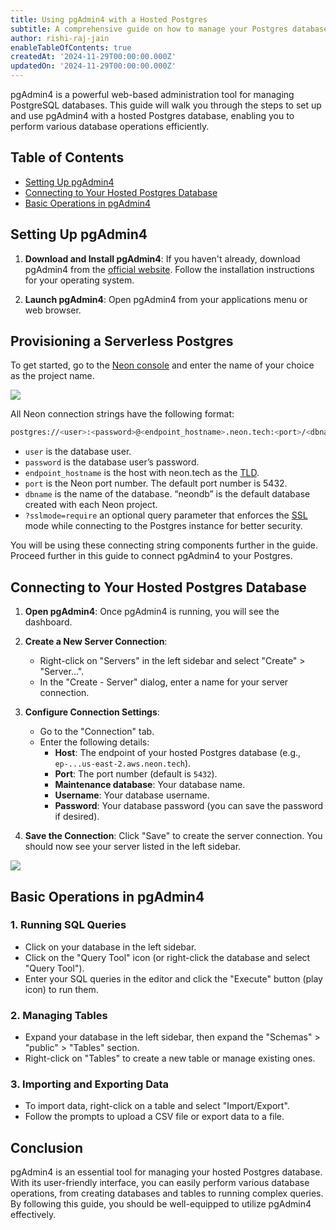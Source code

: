 ```yaml
---
title: Using pgAdmin4 with a Hosted Postgres
subtitle: A comprehensive guide on how to manage your Postgres database using pgAdmin4.
author: rishi-raj-jain
enableTableOfContents: true
createdAt: '2024-11-29T00:00:00.000Z'
updatedOn: '2024-11-29T00:00:00.000Z'
---
```


pgAdmin4 is a powerful web-based administration tool for managing PostgreSQL databases. This guide will walk you through the steps to set up and use pgAdmin4 with a hosted Postgres database, enabling you to perform various database operations efficiently.

## Table of Contents

- [Setting Up pgAdmin4](#setting-up-pgadmin4)
- [Connecting to Your Hosted Postgres Database](#connecting-to-your-hosted-postgres-database)
- [Basic Operations in pgAdmin4](#basic-operations-in-pgadmin4)

## Setting Up pgAdmin4

1. **Download and Install pgAdmin4**: If you haven't already, download pgAdmin4 from the [official website](https://www.pgadmin.org/download/). Follow the installation instructions for your operating system.

2. **Launch pgAdmin4**: Open pgAdmin4 from your applications menu or web browser.

## Provisioning a Serverless Postgres

To get started, go to the [Neon console](https://console.neon.tech/app/projects) and enter the name of your choice as the project name.

![](/guides/images/pg-notify/index.png)

All Neon connection strings have the following format:

```bash
postgres://<user>:<password>@<endpoint_hostname>.neon.tech:<port>/<dbname>
```

- `user` is the database user.
- `password` is the database user’s password.
- `endpoint_hostname` is the host with neon.tech as the [TLD](https://www.cloudflare.com/en-gb/learning/dns/top-level-domain/).
- `port` is the Neon port number. The default port number is 5432.
- `dbname` is the name of the database. “neondb” is the default database created with each Neon project.
- `?sslmode=require` an optional query parameter that enforces the [SSL](https://www.cloudflare.com/en-gb/learning/ssl/what-is-ssl/) mode while connecting to the Postgres instance for better security.

You will be using these connecting string components further in the guide. Proceed further in this guide to connect pgAdmin4 to your Postgres.

## Connecting to Your Hosted Postgres Database

1. **Open pgAdmin4**: Once pgAdmin4 is running, you will see the dashboard.

2. **Create a New Server Connection**:

   - Right-click on "Servers" in the left sidebar and select "Create" > "Server...".
   - In the "Create - Server" dialog, enter a name for your server connection.

3. **Configure Connection Settings**:

   - Go to the "Connection" tab.
   - Enter the following details:
     - **Host**: The endpoint of your hosted Postgres database (e.g., `ep-...us-east-2.aws.neon.tech`).
     - **Port**: The port number (default is `5432`).
     - **Maintenance database**: Your database name.
     - **Username**: Your database username.
     - **Password**: Your database password (you can save the password if desired).

4. **Save the Connection**: Click "Save" to create the server connection. You should now see your server listed in the left sidebar.

![](/guides/images/pg-notify/pgAdmin4.png)

## Basic Operations in pgAdmin4

### 1. Running SQL Queries

- Click on your database in the left sidebar.
- Click on the "Query Tool" icon (or right-click the database and select "Query Tool").
- Enter your SQL queries in the editor and click the "Execute" button (play icon) to run them.

### 2. Managing Tables

- Expand your database in the left sidebar, then expand the "Schemas" > "public" > "Tables" section.
- Right-click on "Tables" to create a new table or manage existing ones.

### 3. Importing and Exporting Data

- To import data, right-click on a table and select "Import/Export".
- Follow the prompts to upload a CSV file or export data to a file.

## Conclusion

pgAdmin4 is an essential tool for managing your hosted Postgres database. With its user-friendly interface, you can easily perform various database operations, from creating databases and tables to running complex queries. By following this guide, you should be well-equipped to utilize pgAdmin4 effectively.

<NeedHelp />
